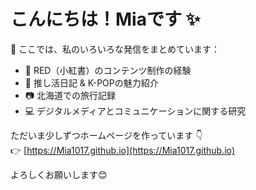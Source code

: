 # こんにちは！Miaです ✨
🔎 ここでは、私のいろいろな発信をまとめています：
- 🌸 RED（小紅書）のコンテンツ制作の経験
- 🎤 推し活日記 & K-POPの魅力紹介
- 📷 北海道での旅行記録
- 💻 デジタルメディアとコミュニケーションに関する研究

ただいま少しずつホームページを作っています 👇  
👉 [https://Mia1017.github.io](https://Mia1017.github.io)

よろしくお願いします😊
